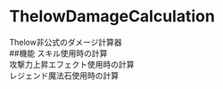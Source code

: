 # ThelowDamageCalculation
Thelow非公式のダメージ計算器<br>
##機能
スキル使用時の計算<br>
攻撃力上昇エフェクト使用時の計算<br>
レジェンド魔法石使用時の計算<br>
